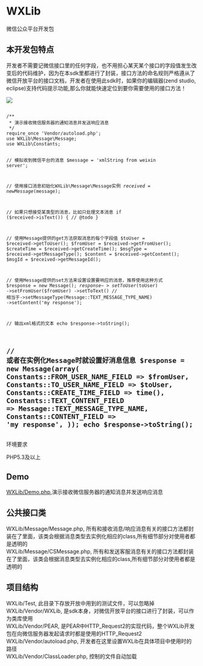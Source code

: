 WXLib
=====

微信公众平台开发包

本开发包特点
-----
开发者不需要记微信接口里的任何字段，也不用担心某天某个接口的字段值发生改变后的代码维护，因为在本sdk里都进行了封装，接口方法的命名规则严格遵从了微信开放平台的接口文档，开发者在使用此sdk时，如果你的编辑器(zend studio, eclipse)支持代码提示功能,那么你就能快速定位到要你需要使用的接口方法！

<img src="http://fucklife.net/wp/wp-content/uploads/2013/11/3.jpg" />
<pre><code>
/**
 * 演示接收微信服务器的通知消息并发送响应消息
 */
require_once 'Vendor/autoload.php';
use WXLib\Message\Message;
use WXLib\Constants;

// 模拟收到微信平台的消息
$message = 'xmlString from weixin server';

// 使用接口消息初始化WXLib\Message\Message实例
$received = new Message($message);

// 如果只想接受某类型的消息，比如只处理文本消息
if ($received->isText()) {
    // @todo
}

// 使用Message提供的get方法获取消息的每个字段值
$toUser = $received->getToUser();
$fromUser = $received->getFromUser();
$createTime = $received->getCreateTime();
$msgType = $received->getMessageType();
$content = $received->getContent();
$msgId = $received->getMessageId();

// 使用Message提供的set方法来设置设置要响应的消息，推荐使用这种方式
$response = new Message();
$response->setToUser($toUser)
         ->setFromUser($fromUser)
         ->setToText() // 相当于->setMessageType(Message::TEXT_MESSAGE_TYPE_NAME)
         ->setContent('my response');

// 输出xml格式的文本
echo $response->toString();

// 或者在实例化Message时就设置好消息信息
$response = new Message(array(
        Constants::FROM_USER_NAME_FIELD => $fromUser,
        Constants::TO_USER_NAME_FIELD => $toUser,
        Constants::CREATE_TIME_FIELD => time(),
        Constants::TEXT_CONTENT_FIELD => Message::TEXT_MESSAGE_TYPE_NAME,
        Constants::CONTENT_FIELD => 'my response',
));
echo $response->toString();
</code></pre>
环境要求
-----

PHP5.3及以上

Demo
-----
<a href="https://github.com/octans/WXLib/blob/master/demo.php">WXLib/Demo.php</a>,演示接收微信服务器的通知消息并发送响应消息



公共接口类
-----
WXLib/Message/Message.php, 所有和接收消息/响应消息有关的接口方法都封装在了里面，该类会根据消息类型去实例化相应的class,所有细节部分对使用者都是透明的<br/>
WXLib/Message/CSMessage.php, 所有和发送客服消息有关的接口方法都封装在了里面，该类会根据消息类型去实例化相应的class,所有细节部分对使用者都是透明的

项目结构
-----
WXLib/Test, 此目录下存放开放中用到的测试文件，可以忽略掉<br/>
WXLib/Vendor/WXLib, 是sdk本身，对微信开放平台的接口进行了封装，可以作为类库使用<br/>
WXLib/Vendor/PEAR, 是PEAR中HTTP_Request2的实现代码，整个WXLib开发包在向微信服务器发起请求时都是使用的HTTP_Request2<br/>
WXLib/Vendor/autoload.php, 开发者在这里设置WXLib在具体项目中使用时的路径<br/>
WXLib/Vendor/ClassLoader.php, 控制的文件自动加载<br/>
